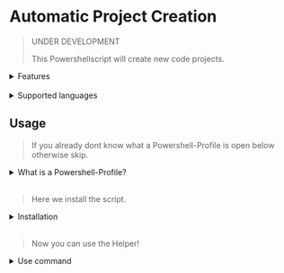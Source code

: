 # Automatic Project Creation #

> UNDER DEVELOPMENT
>
> This Powershellscript will create new code projects.

<details >
<summary>Features</summary>
<br>

> - create Base Filesystem with common folders
> - Python will create a venv for you and activate this automaticly
> - JavaScript will create a html, css, JavaScript for you
> - For all langs it would be create:
>   - README.md
>   - config.yml
>   - .gitignore

</details>

<br>

<details >
<summary>Supported languages</summary>
<br>

>| Language | Supported |
>|:----------:|:-----------:|
>| Python| ✔️ |
>| JavaScript| ✔️ |

</details>


## Usage ##

> If you already dont know what a Powershell-Profile is open below otherwise skip.

<details>
<summary>What is a Powershell-Profile?</summary>
<br>

>
> Microsoft provide a PowerShell-Script in your user directory that will always execute if you start a new PowerShell-Terminal.
>
> You can use this to create own shortcuts for example if you dont want type the same path again and again.
>
> Or you want provide some custom scripts that you can easy access via console.
>

</details>
<br>

> Here we install the script.
>

<details>
<summary>Installation</summary>
<br>

> **Make sure you have [Visual Code](https://code.visualstudio.com/Download) and [Python 3.8+](https://www.python.org/downloads/) installed!**
>
> Copy the content from the [script](https://raw.githubusercontent.com/sera619/MakeEnvi-Powershell/master/MakeEnvi.ps1)
>
> Open a PowerShell-Terminal and type:
>
>```powershell
>explorer $profile
>```
>
> A Editor Window will appear with your profile opened.
> 
> Paste the copied script code somewhere in the script.
>
> Save file and restart the terminal.
> 
> Make sure you edite the \<codedirectory\> variable in the script to your root code directory on **C:\\** !
>
>```powershell
>function MakeEnvi {
>    param (
>        $lang, $name
>    )
>    Write-Host ""
>    if ($lang -and $name){
>        # Set this to your Codedirectory
>        $codedir = "<codedirectory>" # <----- example Codes
>        #
>        if ($codedir -eq "<codedirectory>"){
>    ...
>```
>
> Should look like this:
>
>```powershell
>function MakeEnvi {
>    param (
>        $lang, $name
>    )
>    Write-Host ""
>    if ($lang -and $name){
>        # Set this to your Codedirectory
>        $codedir = "Codes" # <----- example Codes
>        #
>        if ($codedir -eq "<codedirectory>"){
>    ...
>```


</details>
<br>

> Now you can use the Helper!

<details>
<summary>Use command</summary>
<br>

> Open a Powershell-Terminal and type the command above
>
> The "codelanguage" and "projectname" represent your inputs
>
>```Powershell
>MakeEnvi codelanguage projectname
>```
>
> Your project should be Created
>

</details>
